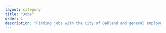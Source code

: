 ```yaml
---
layout: category
title: "Jobs"
order: 1
description: "Finding jobs with the City of Oakland and general employment services"
---
```

